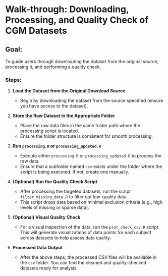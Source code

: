 # Walk-through: Downloading, Processing, and Quality Check of CGM Datasets

## Goal:
To guide users through downloading the dataset from the original source, processing it, and performing a quality check.

### Steps:

1. **Load the Dataset from the Original Download Source**
   - Begin by downloading the dataset from the source specified (ensure you have access to the dataset).
   
2. **Store the Raw Dataset in the Appropriate Folder**
   - Place the raw data files in the same folder path where the processing script is located.
   - Ensure the folder structure is consistent for smooth processing.

3. **Run `processing.R` or `processing_updated.R`**
   - Execute either `processing.R` or `processing_updated.R` to process the raw data.
   - Ensure that a subfolder named `csv` exists under the folder where the script is being executed. If not, create one manually.

4. **(Optional) Run the Quality Check Script**
   - After processing the targeted datasets, run the script `filter_missing_data.R` to filter out low-quality data.
   - This script drops data based on minimal exclusion criteria (e.g., high levels of missing or sparse data).

5. **(Optional) Visual Quality Check**
   - For a visual inspection of the data, run the `plot_check_csv.R` script. This will generate visualizations of data points for each subject across datasets to help assess data quality.

6. **Processed Data Output**
   - After the above steps, the processed CSV files will be available in the `csv` folder. You can find the cleaned and quality-checked datasets ready for analysis.
